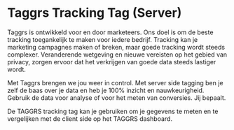 # Taggrs Tracking Tag (Server)

Taggrs is ontwikkeld voor en door marketeers. Ons doel is om de beste tracking toegankelijk te maken voor iedere bedrijf. Tracking kan je marketing campagnes maken of breken, maar goede tracking wordt steeds complexer. Veranderende wetgeving en nieuwe vereisten op het gebied van privacy, zorgen ervoor dat het verkrijgen van goede data steeds lastiger wordt.

Met Taggrs brengen we jou weer in control. Met server side tagging ben je zelf de baas over je data en heb je 100% inzicht en nauwkeurigheid. Gebruik de data voor analyse of voor het meten van conversies. Jij bepaalt.

De TAGGRS tracking tag kan je gebruiken om je gegevens te meten en te vergelijken met de client side op het TAGGRS dashboard.
